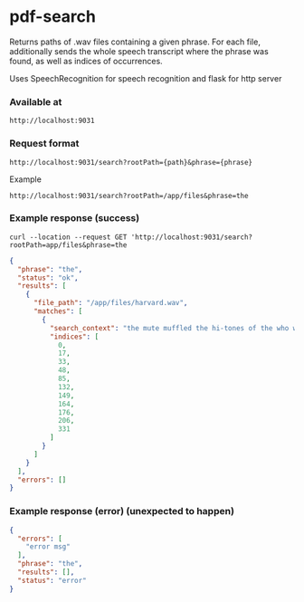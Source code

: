 # pdf-search

Returns paths of .wav files containing a given phrase.
For each file, additionally sends the whole speech transcript where the phrase was found,
as well as indices of occurrences.

Uses SpeechRecognition for speech recognition and flask for http server

### Available at

`http://localhost:9031`

### Request format

`http://localhost:9031/search?rootPath={path}&phrase={phrase}`

Example

`http://localhost:9031/search?rootPath=/app/files&phrase=the`

### Example response (success)

`curl --location --request GET 'http://localhost:9031/search?rootPath=app/files&phrase=the`

```json
{
  "phrase": "the",
  "status": "ok",
  "results": [
    {
      "file_path": "/app/files/harvard.wav",
      "matches": [
        {
          "search_context": "the mute muffled the hi-tones of the who warned the gold ring fits only appeared ear the old pan was covered with hard fudge what's the log float in the wide river the node on the stalk of wheat grew daily the Heap of fallen leaves was set on fire right fast if you want to finish early his shirt was clean but one button was gone the barrel of beer was a brew of malt and hops tin cans are absent from store shelves",
          "indices": [
            0,
            17,
            33,
            48,
            85,
            132,
            149,
            164,
            176,
            206,
            331
          ]
        }
      ]
    }
  ],
  "errors": []
}
```

### Example response (error) (unexpected to happen)

```json
{
  "errors": [
    "error msg"
  ],
  "phrase": "the",
  "results": [],
  "status": "error"
}
```
